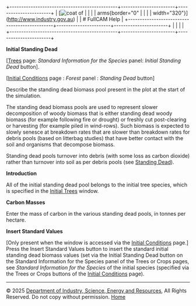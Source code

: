 +----------------------------------------------+-----------------------+-----------------------+
| [![coat of                                   |                       | [](index.htm)         |
| arms](imgs/DISER-inline_Mono.png){border="0" |                       |                       |
| width="320"}](http://www.industry.gov.au)    |                       | # FullCAM Help        |
+----------------------------------------------+-----------------------+-----------------------+
|                                              |                       |                       |
+----------------------------------------------+-----------------------+-----------------------+

**Initial Standing Dead**

\[[Trees](201_Plants.htm) page: *Standard Information for the Species*
panel: *Initial Standing Dead* button\].

\[[Initial Conditions](205_Initial%20Conditions.htm) page : *Forest*
panel : *Standing Dead* button\]

Describe the standing dead biomass pool present in the plot at the start
of the simulation.

The standing dead biomass pools are used to represent slower
decomposition of woody biomass that is either standing dead woody
biomass (for example following fire or drought) or freshly cut
post-clearing or harvesting (for example piled in wind-rows). Such
biomass is expected to slowly senesce at breakdown rates that are slower
than breakdown rates for debris pools (based on litterbag studies) that
have better contact with the soil and organisms that decompose biomass.

Standing dead pools turnover into debris (with some loss as carbon
dioxide) rather than turnover into soil as per debris pools (see
[Standing Dead](285_StandingDead.htm)).

**Introduction**

All of the initial standing dead pool belongs to the initial tree
species, which is specified in the [Initial
Trees](185_Initial%20Trees.htm) window.

**Carbon Masses**

Enter the mass of carbon in the various standing dead pools, in tonnes
per hectare.

**Insert Standard Values**

\[Only present when the window is accessed via the [Initial
Conditions](205_Initial%20Conditions.htm) page.\] Press the Insert
Standard Values button to insert the standard initial standing dead
biomass values (set via the Initial Standing Dead button on the Standard
Information for the Species panel of the Trees or Crops pages, see
*Standard Information for the Species* of the initial species (specified
via the Trees or Crops buttons of the [Initial
Conditions](205_Initial%20Conditions.htm) page).

------------------------------------------------------------------------

© 2025 [Department of Industry, Science, Energy and
Resources](http://www.industry.gov.au "Department of Industry, Science, Energy and Resources"),
All Rights Reserved. Do not copy without permission.
[Home](index.htm "help index")
